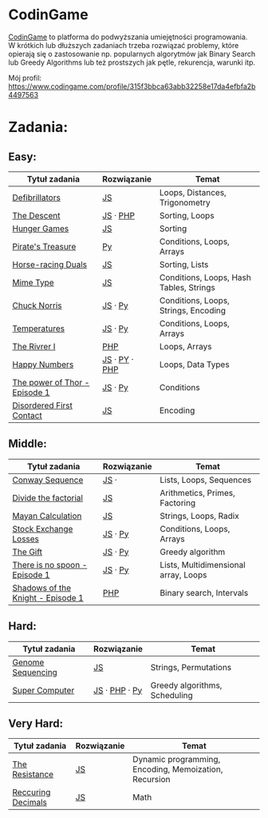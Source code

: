 # CodinGame 
[CodinGame](https://www.codingame.com/home) to platforma do podwyższania umiejętności programowania.  
W krótkich lub dłuższych zadaniach trzeba rozwiązać problemy, które opierają się o zastosowanie np. popularnych algorytmów jak Binary Search lub Greedy Algorithms lub też prostszych jak pętle, rekurencja, warunki itp.

Mój profil: https://www.codingame.com/profile/315f3bbca63abb32258e17da4efbfa2b4497563

# Zadania:

## Easy: 
| Tytuł zadania                                                                                    | Rozwiązanie                                                                                                                                                                                                                                                                         | Temat                                   |
| ------------------------------------------------------------------------------------------------ | ----------------------------------------------------------------------------------------------------------------------------------------------------------------------------------------------------------------------------------------------------------------------------------- | --------------------------------------- |
| [Defibrillators](https://www.codingame.com/training/easy/defibrillators)                         | [JS](https://github.com/capo1/codinggames/blob/master/easy/js/easy-defibrillators.js)                                                                                                                                                                                               | Loops, Distances, Trigonometry          |
| [The Descent](https://www.codingame.com/training/easy/the-descent)                               | [JS](https://github.com/capo1/codinggames/blob/master/easy/js/easy-the-descent.js) &middot; [PHP](https://github.com/capo1/codinggames/blob/master/easy/php/easy-the-descent.php)                                                                                                   | Sorting, Loops                          |
| [Hunger Games](https://www.codingame.com/training/easy/hunger-games)                             | [JS](https://github.com/capo1/codinggames/blob/master/easy/js/easy-hunger-games.js)                                                                                                                                                                                                 | Sorting                                 |
| [Pirate's Treasure](https://www.codingame.com/training/easy/pirates-treasure)                    | [Py](https://github.com/capo1/codinggames/blob/master/easy/py/easy-pirates-treasure.py)                                                                                                                                                                                             | Conditions, Loops, Arrays               |
| [Horse-racing Duals](https://www.codingame.com/training/easy/horse-racing-duals)                 | [JS](https://github.com/capo1/codinggames/blob/master/easy/js/easy-horse-racing-duals.js)                                                                                                                                                                                           | Sorting, Lists                          |
| [Mime Type](https://www.codingame.com/training/easy/mime-type)                                   | [JS](https://github.com/capo1/codinggames/blob/master/easy/js/easy-mime-type.js)                                                                                                                                                                                                    | Conditions, Loops, Hash Tables, Strings |
| [Chuck Norris](https://www.codingame.com/training/easy/chuck-norris)                             | [JS](https://github.com/capo1/codinggames/blob/master/easy/js/easy-chuck-norris.js) &middot; [Py](https://github.com/capo1/codinggames/blob/master/easy/py/easy-chuck-norris.py)                                                                                                    | Conditions, Loops, Strings, Encoding    |
| [Temperatures](https://www.codingame.com/training/easy/temperatures)                             | [JS](https://github.com/capo1/codinggames/blob/master/easy/js/easy-temperatures.js) &middot; [Py](https://github.com/capo1/codinggames/blob/master/easy/py/easy-temperatures.js)                                                                                                    | Conditions, Loops, Arrays               |
| [The Rivrer I](https://www.codingame.com/training/easy/the-river-i-)                             | [PHP](https://github.com/capo1/codinggames/blob/master/easy/php/easy-the-river-i.php)                                                                                                                                                                                               | Loops, Arrays                           |
| [Happy Numbers](https://www.codingame.com/training/easy/happy-numbers)                           | [JS](https://github.com/capo1/codinggames/blob/master/easy/js/easy-happy-numbers.js) &middot; [PY](https://github.com/capo1/codinggames/blob/master/easy/py/easy-happy-numbers.py) &middot; [PHP](https://github.com/capo1/codinggames/blob/master/easy/php/easy-happy-numbers.php) | Loops, Data Types                       |
| [The power of Thor - Episode 1](https://www.codingame.com/training/easy/power-of-thor-episode-1) | [JS](https://github.com/capo1/codinggames/blob/master/easy/js/easy-power-of-thor-episode-1.js) &middot; [Py](https://github.com/capo1/codinggames/blob/master/easy/py/easy-power-of-thor-episode-1.py)                                                                              | Conditions                              |
| [Disordered First Contact](https://www.codingame.com/training/easy/disordered-first-contact)     | [JS](https://github.com/capo1/codinggames/blob/master/easy/js/easy-disordered-first-contact.js)                                                                                                                                                                                     | Encoding                                |


## Middle: 
| Tytuł zadania                                                                                             | Rozwiązanie                                                                                                                                                                                                | Temat                                |
| --------------------------------------------------------------------------------------------------------- | ---------------------------------------------------------------------------------------------------------------------------------------------------------------------------------------------------------- | ------------------------------------ |
| [Conway Sequence](https://www.codingame.com/training/medium/conway-sequence)                              | [JS](https://github.com/capo1/codinggames/blob/master/medium/js/medium-conaway-sequence.js) &middot;                                                                                                       | Lists, Loops, Sequences              |
| [Divide the factorial](https://www.codingame.com/training/medium/divide-the-factorial)                    | [JS](https://github.com/capo1/codinggames/blob/master/medium/js/medium-divide-the-factorial.js)                                                                                                            | Arithmetics, Primes, Factoring       |
| [Mayan Calculation](https://www.codingame.com/training/medium/mayan-calculation)                          | [JS](https://github.com/capo1/codinggames/blob/master/medium/js/medium-mayan-calculation.js)                                                                                                               | Strings, Loops, Radix                |
| [Stock Exchange Losses](https://www.codingame.com/training/medium/stock-exchange-losses)                  | [JS](https://github.com/capo1/codinggames/blob/master/medium/js/medium-stock-exchange-losses.js) &middot; [Py](https://github.com/capo1/codinggames/blob/master/medium/py/medium-stock-exchange-losses.py) | Conditions, Loops, Arrays            |
| [The Gift](https://www.codingame.com/training/medium/the-gift)                                            | [JS](https://github.com/capo1/codinggames/blob/master/medium/js/medium-the-gift.js) &middot; [Py](https://github.com/capo1/codinggames/blob/master/medium/py/medium-the-gift.py)                           | Greedy algorithm                     |
| [There is no spoon - Episode 1](https://www.codingame.com/training/medium/there-is-no-spoon-episode-1)    | [JS](https://github.com/capo1/codinggames/blob/master/medium/js/medium-there-is-no-spoon-ep1.js) &middot; [Py](https://github.com/capo1/codinggames/blob/master/medium/py/medium-there-is-no-spoon-ep1.py) | Lists, Multidimensional array, Loops |
| [Shadows of the Knight - Episode 1](https://www.codingame.com/ide/puzzle/shadows-of-the-knight-episode-1) | [PHP](https://github.com/capo1/codinggames/blob/master/medium/php/mediun-shadows-of-the-knight-episode-1.php)                                                                                              | Binary search, Intervals             |



## Hard: 
| Tytuł zadania                                                                  | Rozwiązanie                                                                                                                                                                                                                                                                            | Temat                         |
| ------------------------------------------------------------------------------ | -------------------------------------------------------------------------------------------------------------------------------------------------------------------------------------------------------------------------------------------------------------------------------------- | ----------------------------- |
| [Genome Sequencing](https://www.codingame.com/training/hard/genome-sequencing) | [JS](https://github.com/capo1/codinggames/blob/master/hard/js/hard-genome-sequencing.js)                                                                                                                                                                                               | Strings, Permutations         |
| [Super Computer](https://www.codingame.com/training/hard/super-computer)       | [JS](https://github.com/capo1/codinggames/blob/master/hard/js/hard-super-computer.js) &middot; [PHP](https://github.com/capo1/codinggames/blob/master/hard/php/hard-super-computer.php) &middot; [Py](https://github.com/capo1/codinggames/blob/master/hard/js/hard-super-computer.py) | Greedy algorithms, Scheduling |



## Very Hard: 
| Tytuł zadania                                                                      | Rozwiązanie                                                                                         | Temat                                                 |
| ---------------------------------------------------------------------------------- | --------------------------------------------------------------------------------------------------- | ----------------------------------------------------- |
| [The Resistance](https://www.codingame.com/training/expert/the-resistance)         | [JS](https://github.com/capo1/codinggames/blob/master/very-hard/js/very-hard-the-resistance.js)     | Dynamic programming, Encoding, Memoization, Recursion |
| [Reccuring Decimals](https://www.codingame.com/training/expert/recurring-decimals) | [JS](https://github.com/capo1/codinggames/blob/master/very-hard/js/very-hard-recurring-decimals.js) | Math                                                  |







